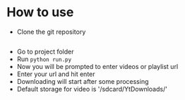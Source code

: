 # How to use 
  * Clone the git repository 
    ``` git clone https://github.com/Rajryan/YouTubeDownloader.git
    ```
  * Go to project folder 
  * Run ```python run.py ```
  * Now you will be prompted to enter videos or playlist url 
  * Enter your url and hit enter 
  * Downloading will start after some processing 
  * Default storage for video is '/sdcard/YtDownloads/'